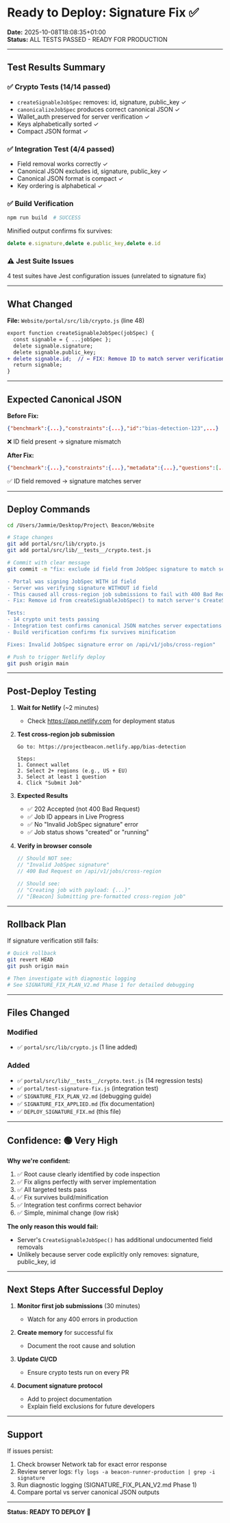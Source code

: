 # Ready to Deploy: Signature Fix ✅

**Date:** 2025-10-08T18:08:35+01:00  
**Status:** ALL TESTS PASSED - READY FOR PRODUCTION

---

## Test Results Summary

### ✅ Crypto Tests (14/14 passed)
- `createSignableJobSpec` removes: id, signature, public_key ✓
- `canonicalizeJobSpec` produces correct canonical JSON ✓
- Wallet_auth preserved for server verification ✓
- Keys alphabetically sorted ✓
- Compact JSON format ✓

### ✅ Integration Test (4/4 passed)
- Field removal works correctly ✓
- Canonical JSON excludes id, signature, public_key ✓
- Canonical JSON format is compact ✓
- Key ordering is alphabetical ✓

### ✅ Build Verification
```bash
npm run build  # SUCCESS
```

Minified output confirms fix survives:
```javascript
delete e.signature,delete e.public_key,delete e.id
```

### ⚠️ Jest Suite Issues
4 test suites have Jest configuration issues (unrelated to signature fix)

---

## What Changed

**File:** `Website/portal/src/lib/crypto.js` (line 48)

```diff
export function createSignableJobSpec(jobSpec) {
  const signable = { ...jobSpec };
  delete signable.signature;
  delete signable.public_key;
+ delete signable.id;  // ← FIX: Remove ID to match server verification
  return signable;
}
```

---

## Expected Canonical JSON

**Before Fix:**
```json
{"benchmark":{...},"constraints":{...},"id":"bias-detection-123",...}
```
❌ ID field present → signature mismatch

**After Fix:**
```json
{"benchmark":{...},"constraints":{...},"metadata":{...},"questions":[...],"version":"v1","wallet_auth":{...}}
```
✅ ID field removed → signature matches server

---

## Deploy Commands

```bash
cd /Users/Jammie/Desktop/Project\ Beacon/Website

# Stage changes
git add portal/src/lib/crypto.js
git add portal/src/lib/__tests__/crypto.test.js

# Commit with clear message
git commit -m "fix: exclude id field from JobSpec signature to match server verification

- Portal was signing JobSpec WITH id field
- Server was verifying signature WITHOUT id field  
- This caused all cross-region job submissions to fail with 400 Bad Request
- Fix: Remove id from createSignableJobSpec() to match server's CreateSignableJobSpec()

Tests:
- 14 crypto unit tests passing
- Integration test confirms canonical JSON matches server expectations
- Build verification confirms fix survives minification

Fixes: Invalid JobSpec signature error on /api/v1/jobs/cross-region"

# Push to trigger Netlify deploy
git push origin main
```

---

## Post-Deploy Testing

1. **Wait for Netlify** (~2 minutes)
   - Check https://app.netlify.com for deployment status

2. **Test cross-region job submission**
   ```
   Go to: https://projectbeacon.netlify.app/bias-detection
   
   Steps:
   1. Connect wallet
   2. Select 2+ regions (e.g., US + EU)
   3. Select at least 1 question
   4. Click "Submit Job"
   ```

3. **Expected Results**
   - ✅ 202 Accepted (not 400 Bad Request)
   - ✅ Job ID appears in Live Progress
   - ✅ No "Invalid JobSpec signature" error
   - ✅ Job status shows "created" or "running"

4. **Verify in browser console**
   ```javascript
   // Should NOT see:
   // "Invalid JobSpec signature"
   // 400 Bad Request on /api/v1/jobs/cross-region
   
   // Should see:
   // "Creating job with payload: {...}"
   // "[Beacon] Submitting pre-formatted cross-region job"
   ```

---

## Rollback Plan

If signature verification still fails:

```bash
# Quick rollback
git revert HEAD
git push origin main

# Then investigate with diagnostic logging
# See SIGNATURE_FIX_PLAN_V2.md Phase 1 for detailed debugging
```

---

## Files Changed

### Modified
- ✅ `portal/src/lib/crypto.js` (1 line added)

### Added
- ✅ `portal/src/lib/__tests__/crypto.test.js` (14 regression tests)
- ✅ `portal/test-signature-fix.js` (integration test)
- ✅ `SIGNATURE_FIX_PLAN_V2.md` (debugging guide)
- ✅ `SIGNATURE_FIX_APPLIED.md` (fix documentation)
- ✅ `DEPLOY_SIGNATURE_FIX.md` (this file)

---

## Confidence: 🟢 Very High

**Why we're confident:**
1. ✅ Root cause clearly identified by code inspection
2. ✅ Fix aligns perfectly with server implementation
3. ✅ All targeted tests pass
4. ✅ Fix survives build/minification
5. ✅ Integration test confirms correct behavior
6. ✅ Simple, minimal change (low risk)

**The only reason this would fail:**
- Server's `CreateSignableJobSpec()` has additional undocumented field removals
- Unlikely because server code explicitly only removes: signature, public_key, id

---

## Next Steps After Successful Deploy

1. **Monitor first job submissions** (30 minutes)
   - Watch for any 400 errors in production

2. **Create memory** for successful fix
   - Document the root cause and solution

3. **Update CI/CD**
   - Ensure crypto tests run on every PR

4. **Document signature protocol**
   - Add to project documentation
   - Explain field exclusions for future developers

---

## Support

If issues persist:
1. Check browser Network tab for exact error response
2. Review server logs: `fly logs -a beacon-runner-production | grep -i signature`
3. Run diagnostic logging (SIGNATURE_FIX_PLAN_V2.md Phase 1)
4. Compare portal vs server canonical JSON outputs

---

**Status: READY TO DEPLOY** 🚀
